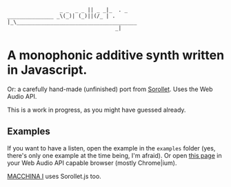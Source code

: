 ````
                 _ _  _ _ || _ _|_  . _
_______________ _\(_)| (_)||(/_ | . |_\_______________________________________
                                   _|
````

# A monophonic additive synth written in Javascript.

Or: a carefully hand-made (unfinished) port from [Sorollet](http://github.com/sole/sorollet). Uses the Web Audio API.

This is a work in progress, as you might have guessed already.

## Examples

If you want to have a listen, open the example in the ````examples```` folder (yes, there's only one example at the time being, I'm afraid).
Or open [this page](http://5013.es/toys/sorollet/examples/01_listen_world) in your Web Audio API capable browser (mostly Chrome|ium).

[MACCHINA I](http://5013.es/toys/macchina) uses Sorollet.js too.
